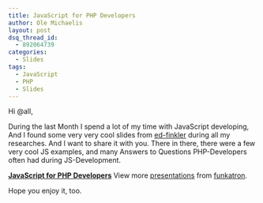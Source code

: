 ```yaml
---
title: JavaScript for PHP Developers
author: Ole Michaelis
layout: post
dsq_thread_id:
  - 892064739
categories:
  - Slides
tags:
  - JavaScript
  - PHP
  - Slides
---
```


Hi @all,

During the last Month I spend a lot of my time with JavaScript developing, And I found some very very cool slides from [ed-finkler][1] during all my researches. And I want to share it with you. There in there, there were a few very cool JS examples, and many Answers to Questions PHP-Developers often had during JS-Development.

 [1]: http://funkatron.com/

**[JavaScript for PHP Developers][2]** View more [presentations][3] from [funkatron][4].

Hope you enjoy it, too.



 [2]: http://www.slideshare.net/funkatron/javascript-for-php-developers-5647329 "JavaScript for PHP Developers"
 [3]: http://www.slideshare.net/
 [4]: http://www.slideshare.net/funkatron
